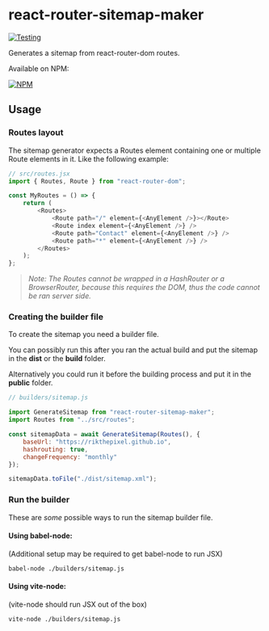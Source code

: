 # react-router-sitemap-maker

[![Testing](https://github.com/Rikthepixel/react-router-sitemap-maker/actions/workflows/test.yml/badge.svg?branch=main)](https://github.com/Rikthepixel/react-router-sitemap-maker/actions/workflows/test.yml)

Generates a sitemap from react-router-dom routes.

Available on NPM:

[![NPM](https://nodei.co/npm/react-router-sitemap-maker.png)](https://www.npmjs.com/package/react-router-sitemap-maker)

## Usage

### Routes layout

The sitemap generator expects a Routes element containing one or multiple Route elements in it. Like the following example:

```javascript
// src/routes.jsx
import { Routes, Route } from "react-router-dom";

const MyRoutes = () => {
	return (
		<Routes>
			<Route path="/" element={<AnyElement />}></Route>
			<Route index element={<AnyElement />} />
			<Route path="Contact" element={<AnyElement />} />
			<Route path="*" element={<AnyElement />} />
		</Routes>
	);
};
```

> _Note: The Routes cannot be wrapped in a HashRouter or a BrowserRouter, because this requires the DOM, thus the code cannot be ran server side._

### Creating the builder file

To create the sitemap you need a builder file.

You can possibly run this after you ran the actual build and put the sitemap in the **dist** or the **build** folder.

Alternatively you could run it before the building process and put it in the **public** folder.

```javascript
// builders/sitemap.js

import GenerateSitemap from "react-router-sitemap-maker";
import Routes from "../src/routes";

const sitemapData = await GenerateSitemap(Routes(), {
	baseUrl: "https://rikthepixel.github.io",
	hashrouting: true,
	changeFrequency: "monthly"
});

sitemapData.toFile("./dist/sitemap.xml");
```

### Run the builder

These are _some_ possible ways to run the sitemap builder file.

#### **Using babel-node**:

(Additional setup may be required to get babel-node to run JSX)

```shell
babel-node ./builders/sitemap.js
```

#### **Using vite-node**:

(vite-node should run JSX out of the box)

```shell
vite-node ./builders/sitemap.js
```
